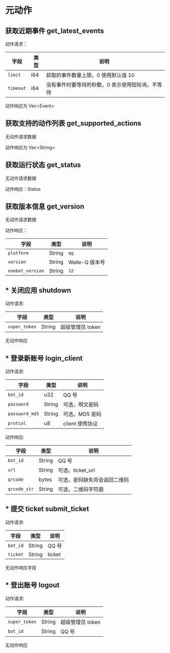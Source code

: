 # 元动作

## 获取近期事件 get_latest_events

动作请求：

| 字段      | 类型 | 说明                                             |
| --------- | ---- | ------------------------------------------------ |
| `limit`   | i64  | 获取的事件数量上限，0 使用默认值 10              |
| `timeout` | i64  | 没有事件时要等待的秒数，0 表示使用短轮询，不等待 |

动作响应为 Vec&lt;Event&gt; 

## 获取支持的动作列表 get_supported_actions

无动作请求数据

动作响应为 Vec&lt;String&gt; 

## 获取运行状态 get_status

无动作请求数据

动作响应：Status

## 获取版本信息 get_version

无动作请求数据

动作响应：

| 字段             | 类型   | 说明           |
| ---------------- | ------ | -------------- |
| `platform`       | String | `qq`           |
| `version`        | String | Walle-Q 版本号 |
| `onebot_version` | String | `12`           |

## * 关闭应用 shutdown

动作请求:

| 字段          | 类型   | 说明             |
| ------------- | ------ | ---------------- |
| `super_token` | String | 超级管理员 token |

无动作响应

## * 登录新账号 login_client

动作请求:

| 字段           | 类型   | 说明            |
| -------------- | ------ | --------------- |
| `bot_id`       | u32    | QQ 号           |
| `password`     | String | 可选，明文密码  |
| `password_md5` | String | 可选，MD5 密码  |
| `protcol`      | u8     | client 使用协议 |

动作响应:

| 字段         | 类型   | 说明                         |
| ------------ | ------ | ---------------------------- |
| `bot_id`     | String | QQ 号                        |
| `url`        | String | 可选，ticket_url             |
| `qrcode`     | bytes  | 可选，密码缺失将会返回二维码 |
| `qrcode_str` | String | 可选，二维码字符画           |

## * 提交 ticket submit_ticket

动作请求:

| 字段     | 类型   | 说明   |
| -------- | ------ | ------ |
| `bot_id` | String | QQ 号  |
| `ticket` | String | ticket |

无动作响应字段

## * 登出账号 logout

动作请求:

| 字段          | 类型   | 说明             |
| ------------- | ------ | ---------------- |
| `super_token` | String | 超级管理员 token |
| `bot_id`      | String | QQ 号            |

无动作响应